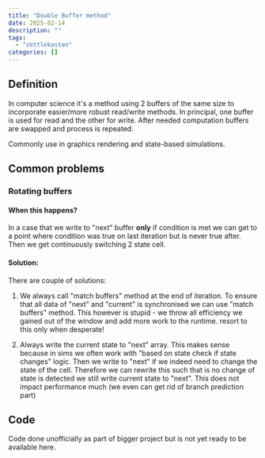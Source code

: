 ```yaml
---
title: "Double Buffer method"
date: 2025-02-14
description: ""
tags: 
  - "zettlekasten"
categories: []
---
```


## Definition

In computer science it's a method using 2 buffers of the same size to incorporate easier/more robust read/write methods. In principal, one buffer is used for read and the other for write. After needed computation buffers are swapped and process is repeated.

Commonly use in graphics rendering and state-based simulations.

## Common problems

### Rotating buffers

#### When this happens?

In a case that we write to "next" buffer **only** if condition is met we can get to a point where condition was true on last iteration but is never true after. Then we get continuously switching 2 state cell.

#### Solution:

There are couple of solutions:

1. We always call "match buffers" method at the end of iteration.
To ensure that all data of "next" and "current" is synchronised we can use "match buffers" method. This however is stupid - we throw all efficiency we gained out of the window and add more work to the runtime. resort to this only when desperate!

2. Always write the current state to "next" array. 
This makes sense because in sims we often work with "based on state check if state changes" logic. Then we write to "next" if we indeed need to change the state of the cell.
Therefore we can rewrite this such that is no change of state is detected we still write current state to "next". This does not impact performance much (we even can get rid of branch prediction part)

## Code

Code done unofficially as part of bigger project but is not yet ready to be available here.
